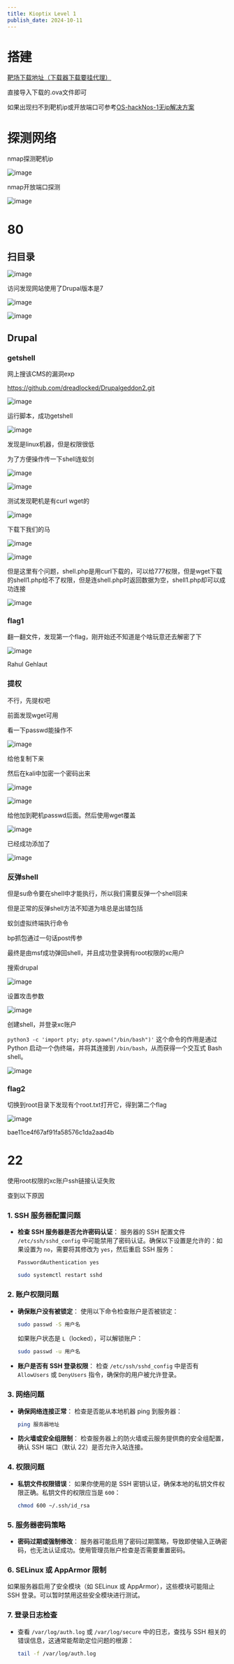 ```yaml
---
title: Kioptix Level 1
publish_date: 2024-10-11
---
```


# 搭建

[靶场下载地址（下载器下载要挂代理）](https://www.vulnhub.com/entry/hacknos-os-hacknos,401/)

直接导入下载的.ova文件即可

如果出现扫不到靶机ip或开放端口可参考[OS-hackNos-1无ip解决方案](https://blog.csdn.net/witwitwiter/article/details/119889384)

# 探测网络

nmap探测靶机ip

![image](https://github.com/user-attachments/assets/88e06096-5597-453d-b6a9-097109d1aa6d)


nmap开放端口探测

![image](https://github.com/user-attachments/assets/626baf85-9758-4afa-ae1f-e196b91be647)


# 80

## 扫目录

![image](https://github.com/user-attachments/assets/fad4a967-20e8-4795-8a40-ad99609f6d35)


访问发现网站使用了Drupal版本是7

![image](https://github.com/user-attachments/assets/56eaa087-1e23-4e23-a51a-52732b0abbc0)


![image](https://github.com/user-attachments/assets/07bb70c2-399b-4f1f-951f-caa9d5554a37)


## Drupal

### getshell

网上搜该CMS的漏洞exp

https://github.com/dreadlocked/Drupalgeddon2.git

![image](https://github.com/user-attachments/assets/059093e5-86c9-4287-a165-8b4e8a1c9bdc)


运行脚本，成功getshell

![image](https://github.com/user-attachments/assets/03ec6f8a-34fc-42e6-9b5c-2b077bbd024c)


发现是linux机器，但是权限很低

为了方便操作传一下shell连蚁剑

![image](https://github.com/user-attachments/assets/efe9610f-418c-483d-8143-9b18a145a6bc)


![image](https://github.com/user-attachments/assets/6c4b41e6-6d3c-463d-8c62-7d61de08d69b)


测试发现靶机是有curl wget的

![image](https://github.com/user-attachments/assets/b98ba5bc-6942-4fc4-bc8e-7ff21ed0f23e)


下载下我们的马

![image](https://github.com/user-attachments/assets/523efbd0-2130-4bdf-83e5-61f505359f8c)


![image](https://github.com/user-attachments/assets/de889f88-d40e-408a-8c75-c32ae7988e45)


但是这里有个问题，shell.php是用curl下载的，可以给777权限，但是wget下载的shell1.php给不了权限，但是连shell.php时返回数据为空，shell1.php却可以成功连接

![image](https://github.com/user-attachments/assets/b862fe0a-5675-4257-991e-8eceefeebe4b)


### flag1

翻一翻文件，发现第一个flag，刚开始还不知道是个啥玩意还去解密了下

![image](https://github.com/user-attachments/assets/7c053d12-cb45-46c3-8b7b-9175d33996f7)


Rahul Gehlaut

### 提权

不行，先提权吧

前面发现wget可用

看一下passwd能操作不

![image](https://github.com/user-attachments/assets/d551336f-c5d7-433c-b287-f3aefae2035c)


给他复制下来

然后在kali中加密一个密码出来

![image](https://github.com/user-attachments/assets/137a67a9-274c-428f-b84f-687d08c45724)


![image](https://github.com/user-attachments/assets/8f6baf8a-efec-49fb-b2d3-1cbc8ebf57b4)


给他加到靶机passwd后面。然后使用wget覆盖

![image](https://github.com/user-attachments/assets/b8f4ed8c-d727-4c69-99fb-52a1c72c31c2)


已经成功添加了

![image](https://github.com/user-attachments/assets/d909e796-7576-42d5-b564-9c38a675e5c3)


### 反弹shell

但是su命令要在shell中才能执行，所以我们需要反弹一个shell回来

但是正常的反弹shell方法不知道为啥总是出错包括

蚁剑虚拟终端执行命令

bp抓包通过一句话post传参

最终是由msf成功弹回shell，并且成功登录拥有root权限的xc用户

搜索drupal

![image](https://github.com/user-attachments/assets/7789b967-039c-48f4-8cfd-417cd16ca3cc)


设置攻击参数

![image](https://github.com/user-attachments/assets/b7aaf0c4-2ed5-41cf-a2cf-28342dc28799)


创建shell，并登录xc账户

`python3 -c 'import pty; pty.spawn("/bin/bash")'` 
这个命令的作用是通过 Python 启动一个伪终端，并将其连接到 `/bin/bash`，从而获得一个交互式 Bash shell。

![image](https://github.com/user-attachments/assets/3a4452e5-d4bb-44cd-9596-f61485fd919e)


### flag2

切换到root目录下发现有个root.txt打开它，得到第二个flag

![image](https://github.com/user-attachments/assets/5292dcda-ba66-450b-8412-72c981a60943)


bae11ce4f67af91fa58576c1da2aad4b

# 22

使用root权限的xc账户ssh链接认证失败

查到以下原因

### 1. **SSH 服务器配置问题**

- **检查 SSH 服务器是否允许密码认证**：
服务器的 SSH 配置文件 `/etc/ssh/sshd_config` 中可能禁用了密码认证。确保以下设置是允许的：如果设置为 `no`，需要将其修改为 `yes`，然后重启 SSH 服务：
    
    ```bash
    PasswordAuthentication yes
    ```
    
    ```bash
    sudo systemctl restart sshd
    ```
    

### 2. **账户权限问题**

- **确保账户没有被锁定**：
使用以下命令检查账户是否被锁定：
    
    ```bash
    sudo passwd -S 用户名
    ```
    
    如果账户状态是 `L`（locked），可以解锁账户：
    
    ```bash
    sudo passwd -u 用户名
    ```
    
- **账户是否有 SSH 登录权限**：
检查 `/etc/ssh/sshd_config` 中是否有 `AllowUsers` 或 `DenyUsers` 指令，确保你的用户被允许登录。

### 3. **网络问题**

- **确保网络连接正常**：
检查是否能从本地机器 ping 到服务器：
    
    ```bash
    ping 服务器地址
    ```
    
- **防火墙或安全组限制**：
检查服务器上的防火墙或云服务提供商的安全组配置，确认 SSH 端口（默认 22）是否允许入站连接。

### 4. **权限问题**

- **私钥文件权限错误**：
如果你使用的是 SSH 密钥认证，确保本地的私钥文件权限正确。私钥文件的权限应当是 `600`：
    
    ```bash
    chmod 600 ~/.ssh/id_rsa
    ```
    

### 5. **服务器密码策略**

- **密码过期或强制修改**：
服务器可能启用了密码过期策略，导致即使输入正确密码，也无法认证成功。使用管理员账户检查是否需要重置密码。

### 6. **SELinux 或 AppArmor 限制**

如果服务器启用了安全模块（如 SELinux 或 AppArmor），这些模块可能阻止 SSH 登录。可以暂时禁用这些安全模块进行测试。

### 7. **登录日志检查**

- 查看 `/var/log/auth.log` 或 `/var/log/secure` 中的日志，查找与 SSH 相关的错误信息，这通常能帮助定位问题的根源：
    
    ```bash
    tail -f /var/log/auth.log
    ```
